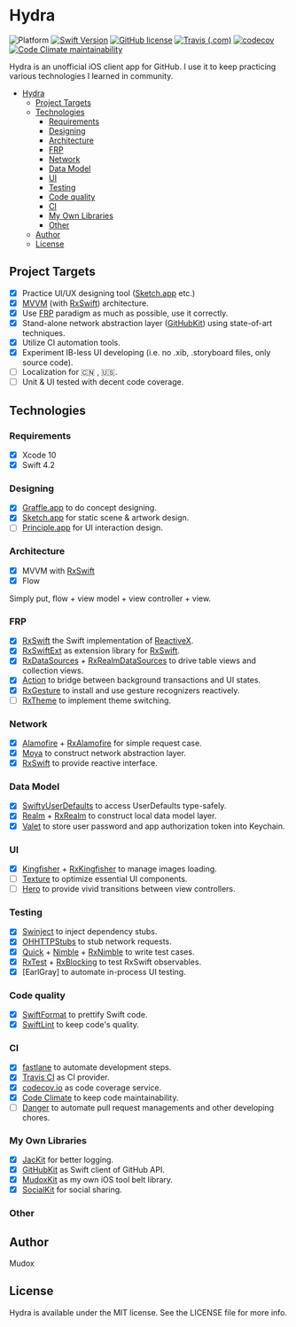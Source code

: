 # Hydra

![Platform](https://img.shields.io/badge/platform-ios-lightgrey.svg)
[![Swift Version](https://img.shields.io/badge/swift-4.2-F16D39.svg?style=flat)](https://developer.apple.com/swift)
[![GitHub license](https://img.shields.io/github/license/mudox/hydra.svg)](https://github.com/mudox/hydra/blob/master/LICENSE)
[![Travis (.com)](https://img.shields.io/travis/com/mudox/hydra.svg)](https://travis-ci.com/mudox/hydra)
[![codecov](https://codecov.io/gh/mudox/hydra/branch/master/graph/badge.svg)](https://codecov.io/gh/mudox/hydra)
[![Code Climate maintainability](https://img.shields.io/codeclimate/maintainability/mudox/hydra.svg)](https://codeclimate.com/github/mudox/hydra/maintainability)

Hydra is an unofficial iOS client app for GitHub. I use it to keep practicing
various technologies I learned in community.

- [Hydra](#hydra)
  - [Project Targets](#project-targets)
  - [Technologies](#technologies)
    - [Requirements](#requirements)
    - [Designing](#designing)
    - [Architecture](#architecture)
    - [FRP](#frp)
    - [Network](#network)
    - [Data Model](#data-model)
    - [UI](#ui)
    - [Testing](#testing)
    - [Code quality](#code-quality)
    - [CI](#ci)
    - [My Own Libraries](#my-own-libraries)
    - [Other](#other)
  - [Author](#author)
  - [License](#license)

## Project Targets

- [x] Practice UI/UX designing tool ([Sketch.app] etc.)
- [x] [MVVM] (with [RxSwift]) architecture.
- [x] Use [FRP] paradigm as much as possible, use it correctly.
- [x] Stand-alone network abstraction layer ([GitHubKit]) using state-of-art techniques.
- [x] Utilize CI automation tools.
- [x] Experiment IB-less UI developing (i.e. no .xib, .storyboard files, only source code).
- [ ] Localization for 🇨🇳 , 🇺🇸.
- [ ] Unit & UI tested with decent code coverage.

## Technologies

### Requirements

- [x] Xcode 10
- [x] Swift 4.2

### Designing

- [x] [Graffle.app] to do concept designing.
- [x] [Sketch.app] for static scene & artwork design.
- [ ] [Principle.app] for UI interaction design.

### Architecture

- [x] MVVM with [RxSwift]
- [x] Flow

Simply put, flow + view model + view controller + view.

### FRP

- [x] [RxSwift] the Swift implementation of [ReactiveX].
- [x] [RxSwiftExt] as extension library for [RxSwift].
- [x] [RxDataSources] + [RxRealmDataSources] to drive table views and collection views.
- [x] [Action] to bridge between background transactions and UI states.
- [x] [RxGesture] to install and use gesture recognizers reactively.
- [ ] [RxTheme] to implement theme switching.

### Network

- [x] [Alamofire] + [RxAlamofire] for simple request case.
- [x] [Moya] to construct network abstraction layer.
- [x] [RxSwift] to provide reactive interface.

### Data Model

- [x] [SwiftyUserDefaults] to access UserDefaults type-safely.
- [x] [Realm] + [RxRealm] to construct local data model layer.
- [x] [Valet] to store user password and app authorization token into Keychain.

### UI

- [x] [Kingfisher] + [RxKingfisher] to manage images loading.
- [ ] [Texture] to optimize essential UI components.
- [ ] [Hero] to provide vivid transitions between view controllers.

### Testing

- [x] [Swinject] to inject dependency stubs.
- [x] [OHHTTPStubs] to stub network requests.
- [x] [Quick] + [Nimble] + [RxNimble] to write test cases.
- [x] [RxTest] + [RxBlocking] to test RxSwift observables.
- [x] [EarlGray] to automate in-process UI testing.

### Code quality

- [x] [SwiftFormat] to prettify Swift code.
- [x] [SwiftLint] to keep code's quality.

### CI

- [x] [fastlane] to automate development steps.
- [x] [Travis CI] as CI provider.
- [x] [codecov.io] as code coverage service.
- [x] [Code Climate] to keep code maintainability.
- [ ] [Danger] to automate pull request managements and other developing chores.

### My Own Libraries

- [x] [JacKit] for better logging.
- [x] [GitHubKit] as Swift client of GitHub API.
- [x] [MudoxKit] as my own iOS tool belt library.
- [x] [SocialKit] for social sharing.

### Other


## Author

Mudox

## License

Hydra is available under the MIT license. See the LICENSE file for more info.

[Action]: https://github.com/RxSwiftCommunity/Action
[Alamofire]: https://github.com/Alamofire/Alamofire
[Code Climate]: https://codeclimate.com
[Danger]: https://danger.systems/rub
[FRP]: https://en.wikipedia.org/wiki/Functional_reactive_programming
[GitHub APIv3]: https://developer.github.com/v3
[GitHubKit]: https://github.com/mudox/github-kit
[Graffle.app]: https://www.omnigroup.com/omnigraffle
[JacKit]: https://github.com/mudox/jac-kit
[MVVM]: https://en.wikipedia.org/wiki/Model%E2%80%93view%E2%80%93viewmodel
[Moya]: https://github.com/Moya/Moya
[MudoxKit]: https://github.com/mudox/mudox-kit
[Nimble]: https://github.com/Quick/Nimble
[OHHTTPStubs]: https://github.com/AliSoftware/OHHTTPStubs
[Principle.app]: http://principleformac.com
[Quick]: https://github.com/Quick/Quick
[ReactiveX]: http://reactivex.io
[Realm]: https://realm.io
[RxAlamofire]: https://github.com/RxSwiftCommunity/RxAlamofire
[RxBlocking]: https://github.com/ReactiveX/RxSwift
[RxDataSources]: https://github.com/RxSwiftCommunity/RxDataSources
[RxGesture]: https://github.com/RxSwiftCommunity/RxGesture
[RxNimble]: https://github.com/RxSwiftCommunity/RxNimble
[RxRealmDataSources]: https://github.com/RxSwiftCommunity/RxRealmDataSources
[RxRealm]: https://github.com/RxSwiftCommunity/RxRealm
[RxRealm]: https://github.com/RxSwiftCommunity/RxRealm
[RxSwiftExt]: https://github.com/RxSwiftCommunity/RxSwiftExt
[RxSwift]: https://github.com/ReactiveX/RxSwift
[RxTest]: https://github.com/ReactiveX/RxSwift
[RxTheme]: https://github.com/RxSwiftCommunity/RxTheme
[Sketch.app]: https://www.sketchapp.com/com
[SocialKit]: https://github.com/mudox/social-kit
[SwiftFormat]: https://github.com/nicklockwood/SwiftFormat
[SwiftLint]: https://github.com/realm/SwiftLint
[SwiftyUserDefaults]: https://github.com/radex/SwiftyUserDefaults
[Swinject]: https://github.com/Swinject/Swinject
[Travis CI]: https://travis-ci.com
[codecov.io]: https://codecov.io
[fastlane]: https://fastlane.tools
[Kingfisher]: https://github.com/onevcat/Kingfisher
[RxKingfisher]: https://github.com/RxSwiftCommunity/RxKingfisher
[Texture]: https://github.com/TextureGroup/Texture
[Hero]: https://github.com/HeroTransitions/Hero
[Valet]: https://github.com/square/Valet